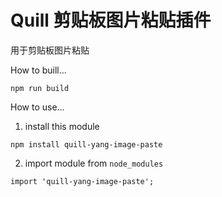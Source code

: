 # Quill 剪贴板图片粘贴插件

用于剪贴板图片粘贴

How to buill...
```
npm run build
```
How to use...
1. install this module
```
npm install quill-yang-image-paste
```
2. import module from ```node_modules```
```
import 'quill-yang-image-paste';
```
